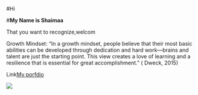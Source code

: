 #Hi

#**My Name is Shaimaa**

 That you want to recognize,welcom
 
Growth Mindset: “In a growth mindset, people believe that their most basic abilities can be developed through dedication and hard work—brains and talent are just the starting point. This view creates a love of learning and a resilience that is essential for great accomplishment.” ( Dweck, 2015)

Link[My porfdio](https://guides.github.com/features/mastering-markdown)

![](https://www.excelsior.edu/wp-content/uploads/sites/46/2017/03/Growth-Mindset-e1565799493145.png)
